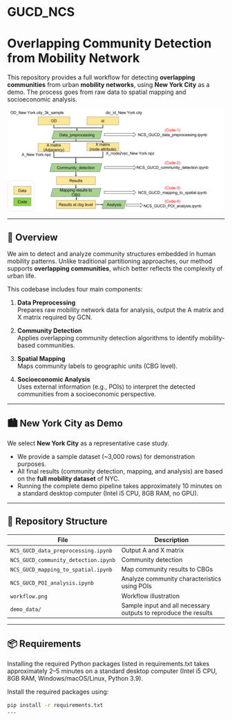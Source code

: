 # GUCD_NCS

# Overlapping Community Detection from Mobility Network

This repository provides a full workflow for detecting **overlapping communities** from urban **mobility networks**, using **New York City** as a demo. The process goes from raw data to spatial mapping and socioeconomic analysis.

![Workflow Diagram](workflow.png)

---

## 🧭 Overview

We aim to detect and analyze community structures embedded in human mobility patterns. Unlike traditional partitioning approaches, our method supports **overlapping communities**, which better reflects the complexity of urban life.

This codebase includes four main components:

1. **Data Preprocessing**  
   Prepares raw mobility network data for analysis, output the A matrix and X matrix required by GCN.

2. **Community Detection**  
   Applies overlapping community detection algorithms to identify mobility-based communities.

3. **Spatial Mapping**  
   Maps community labels to geographic units (CBG level).

4. **Socioeconomic Analysis**  
   Uses external information (e.g., POIs) to interpret the detected communities from a socioeconomic perspective.

---

## 🏙️ New York City as Demo

We select **New York City** as a representative case study.

- We provide a sample dataset (~3,000 rows) for demonstration purposes.
- All final results (community detection, mapping, and analysis) are based on the **full mobility dataset** of NYC.
-  Running the complete demo pipeline takes approximately 10 minutes on a standard desktop computer (Intel i5 CPU, 8GB RAM, no GPU).
---

## 📁 Repository Structure

| File | Description |
|------|-------------|
| `NCS_GUCD_data_preprocessing.ipynb` | Output A and X matrix |
| `NCS_GUCD_community_detection.ipynb` | Community detection |
| `NCS_GUCD_mapping_to_spatial.ipynb` | Map community results to CBGs |
| `NCS_GUCD_POI_analysis.ipynb` | Analyze community characteristics using POIs |
| `workflow.png` | Workflow illustration |
| `demo_data/` | Sample input and all necessary outputs to reproduce the results |

---

## 📦 Requirements
Installing the required Python packages listed in requirements.txt takes approximately 2–5 minutes on a standard desktop computer (Intel i5 CPU, 8GB RAM, Windows/macOS/Linux, Python 3.9).

Install the required packages using:

```bash
pip install -r requirements.txt
---
